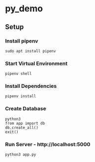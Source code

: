 # py_demo

## Setup

### Install pipenv
```
sudo apt install pipenv
```

### Start Virtual Environment
```
pipenv shell
```

### Install Dependencies
```
pipenv install
```

### Create Database
```
python3
from app import db
db.create_all()
exit()
```

### Run Server - http://localhost:5000
```
python3 app.py
```